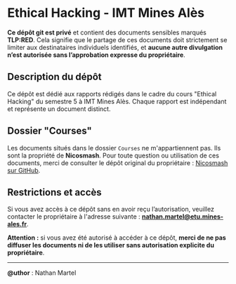 # Ethical Hacking - IMT Mines Alès

**Ce dépôt git est privé** et contient des documents sensibles marqués **TLP:RED**. Cela signifie que le partage de ces documents doit strictement se limiter aux destinataires individuels identifiés, et **aucune autre divulgation n’est autorisée sans l’approbation expresse du propriétaire**.

## Description du dépôt

Ce dépôt est dédié aux rapports rédigés dans le cadre du cours "Ethical Hacking" du semestre 5 à IMT Mines Alès. Chaque rapport est indépendant et représente un document distinct.

## Dossier "Courses"

Les documents situés dans le dossier `Courses` ne m'appartiennent pas. Ils sont la propriété de **Nicosmash**. Pour toute question ou utilisation de ces documents, merci de consulter le dépôt original du propriétaire : [Nicosmash sur GitHub](https://github.com/nicosmash).

## Restrictions et accès

Si vous avez accès à ce dépôt sans en avoir reçu l’autorisation, veuillez contacter le propriétaire à l'adresse suivante : **nathan.martel@etu.mines-ales.fr**.

**Attention :** si vous avez été autorisé à accéder à ce dépôt, **merci de ne pas diffuser les documents ni de les utiliser sans autorisation explicite du propriétaire**.

---

**@uthor** : Nathan Martel

